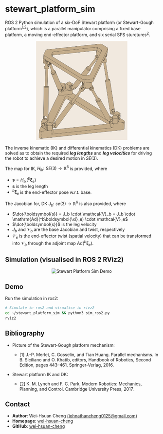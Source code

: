# stewart_platform_sim

ROS 2 Python simulation of a six-DoF Stewart platform (or Stewart-Gough platform<sup>[1](#hb),[2](#hb)</sup>), which is a parallel manipulator comprising a fixed base platform, a moving end-effector platform, and six serial SPS sturctures<sup>[2](#hb)</sup>.

<p align="center">
  <img src="assets/stewart_gouph_platform.png" alt="Stewart-Gough Platform Picture" width="300"/>
</p>

The inverse kinematic (IK) and differential kinematics (DK) problems are solved as to obtain the required  ***leg lengths*** and ***leg velocities*** for driving the robot to achieve a desired motion in $SE(3)$.

The map for IK, $H_{\mathrm{ik}}:\ SE(3) \to \mathbb{R}^6$ is provided, where 
- $\boldsymbol{s} = H_{\mathrm{ik}}(^b\boldsymbol{\xi}_e)$
- $\boldsymbol{s}$ is the leg length
- $^b\boldsymbol{\xi}_e$ is the end-effector pose w.r.t. base.

The Jacobian for, DK $J_b:\ se(3) \to \mathbb{R}^6$ is also provided, where
- $\dot{\boldsymbol{s}} = J_b \cdot \mathcal{V}_b = J_b \cdot \mathrm{Ad}(^b\boldsymbol{\xi}_e) \cdot \mathcal{V}_e$
- $\dot{\boldsymbol{s}}$ is the leg velocity
- $J_b$ and $\mathcal{V}_b$ are the base Jacobian and twist, respectively
- $\mathcal{V}_e$ is the end-effector twist (spatial velocity) that can be transformed into $\mathcal{V}_b$ through the adjoint map $\mathrm{Ad}(^b\boldsymbol{\xi}_e)$.

## Simulation (visualised in ROS 2 RViz2)
<p align="center">
    <img src="assets/stewart_platform_sim.gif" alt="Stewart Platform Sim Demo" width="400"/>
</p>

## Demo
Run the simulation in ros2:
```bash
# Simulate in ros2 and visualise in rivz2
cd ~/stewart_platform_sim && python3 sim_ros2.py
rviz2
```

## Bibliography
- Picture of the Stewart-Gough platform mechanism:
  - <a name="hb">[1]</a> J.-P. Merlet, C. Gosselin, and Tian Huang. Parallel mechanisms. In B. Siciliano and O. Khatib, editors, Handbook of Robotics, Second Edition, pages 443–461. Springer-Verlag, 2016.

- Stewart platform IK and DK:
  - <a name="mr">[2]</a> K. M. Lynch and F. C. Park, Modern Robotics: Mechanics, Planning, and Control. Cambridge University Press, 2017.



## Contact

- **Author**: Wei-Hsuan Cheng [(johnathancheng0125@gmail.com)](mailto:johnathancheng0125@gmail.com)
- **Homepage**: [wei-hsuan-cheng](https://wei-hsuan-cheng.github.io)
- **GitHub**: [wei-hsuan-cheng](https://github.com/wei-hsuan-cheng)